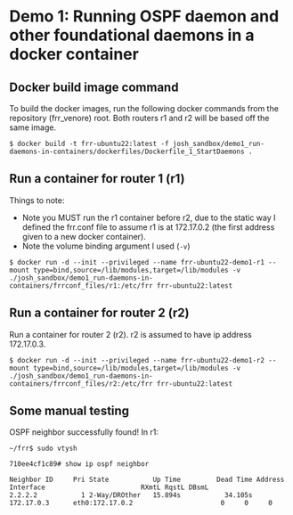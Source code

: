 # Demo 1: Running OSPF daemon and other foundational daemons in a docker container


## Docker build image command
To build the docker images, run the following docker commands from the repository (frr_venore) root. Both routers r1 and r2 will be based off the same image.
~~~
$ docker build -t frr-ubuntu22:latest -f josh_sandbox/demo1_run-daemons-in-containers/dockerfiles/Dockerfile_1_StartDaemons .
~~~

## Run a container for router 1 (r1)
Things to note:
- Note you MUST run the r1 container before r2, due to the static way I defined the frr.conf file to assume r1 is at 172.17.0.2 (the first address given to a new docker container).
- Note the volume binding argument I used (`-v`)
~~~
$ docker run -d --init --privileged --name frr-ubuntu22-demo1-r1 --mount type=bind,source=/lib/modules,target=/lib/modules -v ./josh_sandbox/demo1_run-daemons-in-containers/frrconf_files/r1:/etc/frr frr-ubuntu22:latest
~~~

## Run a container for router 2 (r2)
Run a container for router 2 (r2). r2 is assumed to have ip address 172.17.0.3.
~~~
$ docker run -d --init --privileged --name frr-ubuntu22-demo1-r2 --mount type=bind,source=/lib/modules,target=/lib/modules -v ./josh_sandbox/demo1_run-daemons-in-containers/frrconf_files/r2:/etc/frr frr-ubuntu22:latest
~~~

## Some manual testing
OSPF neighbor successfully found! In r1:
~~~
~/frr$ sudo vtysh

710ee4cf1c89# show ip ospf neighbor

Neighbor ID     Pri State           Up Time         Dead Time Address         Interface                        RXmtL RqstL DBsmL
2.2.2.2           1 2-Way/DROther   15.894s           34.105s 172.17.0.3      eth0:172.17.0.2                      0     0     0
~~~